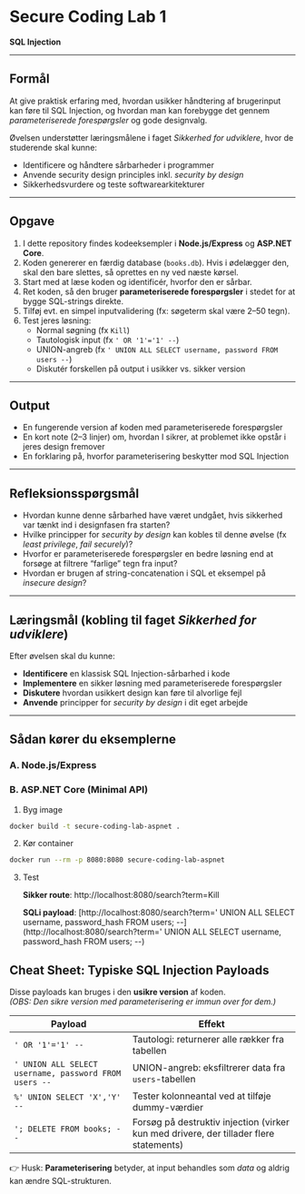 # Secure Coding Lab 1

**SQL Injection**

---

## Formål

At give praktisk erfaring med, hvordan usikker håndtering af brugerinput kan føre til SQL Injection, og hvordan man kan forebygge det gennem *parameteriserede forespørgsler* og gode designvalg.  

Øvelsen understøtter læringsmålene i faget *Sikkerhed for udviklere*, hvor de studerende skal kunne:

- Identificere og håndtere sårbarheder i programmer  
- Anvende security design principles inkl. *security by design*  
- Sikkerhedsvurdere og teste softwarearkitekturer  

---

## Opgave

1. I dette repository findes kodeeksempler i **Node.js/Express** og **ASP.NET Core**.  
2. Koden genererer en færdig database (`books.db`). Hvis i ødelægger den, skal den bare slettes, så oprettes en ny ved næste kørsel.
3. Start med at læse koden og identificér, hvorfor den er sårbar.  
4. Ret koden, så den bruger **parameteriserede forespørgsler** i stedet for at bygge SQL-strings direkte.  
5. Tilføj evt. en simpel inputvalidering (fx: søgeterm skal være 2–50 tegn).  
6. Test jeres løsning:  
   - Normal søgning (fx `Kill`)  
   - Tautologisk input (fx `' OR '1'='1' --`)  
   - UNION-angreb (fx `' UNION ALL SELECT username, password FROM users --`)  
   - Diskutér forskellen på output i usikker vs. sikker version  

---

## Output

- En fungerende version af koden med parameteriserede forespørgsler  
- En kort note (2–3 linjer) om, hvordan I sikrer, at problemet ikke opstår i jeres design fremover  
- En forklaring på, hvorfor parameterisering beskytter mod SQL Injection  

---

## Refleksionsspørgsmål

- Hvordan kunne denne sårbarhed have været undgået, hvis sikkerhed var tænkt ind i designfasen fra starten?  
- Hvilke principper for *security by design* kan kobles til denne øvelse (fx *least privilege*, *fail securely*)?  
- Hvorfor er parameteriserede forespørgsler en bedre løsning end at forsøge at filtrere “farlige” tegn fra input?  
- Hvordan er brugen af string-concatenation i SQL et eksempel på *insecure design*?  

---

## Læringsmål (kobling til faget *Sikkerhed for udviklere*)

Efter øvelsen skal du kunne:

- **Identificere** en klassisk SQL Injection-sårbarhed i kode  
- **Implementere** en sikker løsning med parameteriserede forespørgsler  
- **Diskutere** hvordan usikkert design kan føre til alvorlige fejl  
- **Anvende** principper for *security by design* i dit eget arbejde  

---

## Sådan kører du eksemplerne

### A. Node.js/Express



### B. ASP.NET Core (Minimal API)

1. Byg image

```bash
docker build -t secure-coding-lab-aspnet .
```

2. Kør container

```bash
docker run --rm -p 8080:8080 secure-coding-lab-aspnet
```

3. Test

   **Sikker route**:
   http://localhost:8080/search?term=Kill

   **SQLi payload**:
   [http://localhost:8080/search?term=' UNION ALL SELECT username, password_hash FROM users; --](http://localhost:8080/search?term=' UNION ALL SELECT username, password_hash FROM users; --)


## Cheat Sheet: Typiske SQL Injection Payloads

Disse payloads kan bruges i den **usikre version** af koden.  
*(OBS: Den sikre version med parameterisering er immun over for dem.)*

| Payload | Effekt |
|---------|--------|
| `' OR '1'='1' --` | Tautologi: returnerer alle rækker fra tabellen |
| `' UNION ALL SELECT username, password FROM users --` | UNION-angreb: eksfiltrerer data fra `users`-tabellen |
| `%' UNION SELECT 'X','Y' --` | Tester kolonneantal ved at tilføje dummy-værdier |
| `'; DELETE FROM books; --` | Forsøg på destruktiv injection (virker kun med drivere, der tillader flere statements) |

👉 Husk: **Parameterisering** betyder, at input behandles som *data* og aldrig kan ændre SQL-strukturen.

